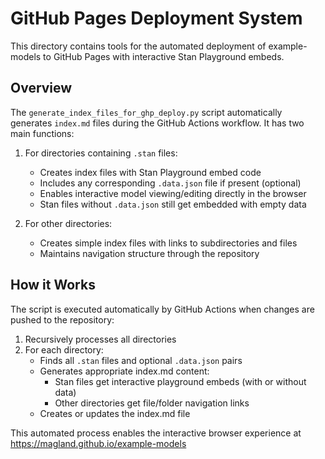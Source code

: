 # GitHub Pages Deployment System

This directory contains tools for the automated deployment of example-models to GitHub Pages with interactive Stan Playground embeds.

## Overview

The `generate_index_files_for_ghp_deploy.py` script automatically generates `index.md` files during the GitHub Actions workflow. It has two main functions:

1. For directories containing `.stan` files:
   - Creates index files with Stan Playground embed code
   - Includes any corresponding `.data.json` file if present (optional)
   - Enables interactive model viewing/editing directly in the browser
   - Stan files without `.data.json` still get embedded with empty data

2. For other directories:
   - Creates simple index files with links to subdirectories and files
   - Maintains navigation structure through the repository

## How it Works

The script is executed automatically by GitHub Actions when changes are pushed to the repository:

1. Recursively processes all directories
2. For each directory:
   - Finds all `.stan` files and optional `.data.json` pairs
   - Generates appropriate index.md content:
     - Stan files get interactive playground embeds (with or without data)
     - Other directories get file/folder navigation links
   - Creates or updates the index.md file

This automated process enables the interactive browser experience at https://magland.github.io/example-models
